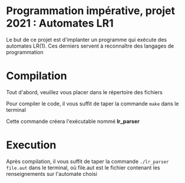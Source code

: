 # Programmation impérative, projet 2021 : Automates LR1

Le but de ce projet est d'implanter un programme qui exécute des automates LR(1). Ces derniers servent à reconnaître des langages de programmation

# Compilation 

Tout d'abord, veuillez vous placer dans le répertoire des fichiers

Pour compiler le code, il vous suffit de taper la commande `make` dans le terminal

Cette commande créera l'exécutable nommé **lr_parser** 

# Execution 

Après compilation, il vous suffit de taper la commande `./lr_parser file.aut` dans le terminal, où file.aut est le fichier contenant les renseignements sur l'automate choisi
